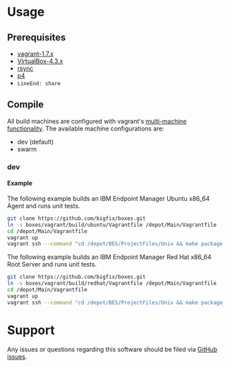 # Usage
## Prerequisites
- [vagrant-1.7.x](http://www.vagrantup.com/downloads.html)
- [VirtualBox-4.3.x](https://www.virtualbox.org/wiki/Downloads)
- [rsync](https://rsync.samba.org/download.html)
- [p4](http://www.perforce.com/downloads)
 - `LineEnd: share`

## Compile
All build machines are configured with vagrant's [multi-machine functionality](https://docs.vagrantup.com/v2/multi-machine/index.html). The available machine configurations are:

- dev (default)
- swarm

### dev
#### Example
The following example builds an IBM Endpoint Manager Ubuntu x86_64 Agent and runs unit tests.

```bash
git clone https://github.com/bigfix/boxes.git
ln -s boxes/vagrant/build/ubuntu/Vagrantfile /depot/Main/Vagrantfile
cd /depot/Main/Vagrantfile
vagrant up
vagrant ssh --command "cd /depot/BES/ProjectFiles/Unix && make package && make unittests"
```

The following example builds an IBM Endpoint Manager Red Hat x86_64 Root Server and runs unit tests.

```bash
git clone https://github.com/bigfix/boxes.git
ln -s boxes/vagrant/build/redhat/Vagrantfile /depot/Main/Vagrantfile
cd /depot/Main/Vagrantfile
vagrant up
vagrant ssh --command "cd /depot/BES/ProjectFiles/Unix && make package_server && make unittests"
```

# Support
Any issues or questions regarding this software should be filed via [GitHub issues](https://github.com/bigfix/boxes/issues).
